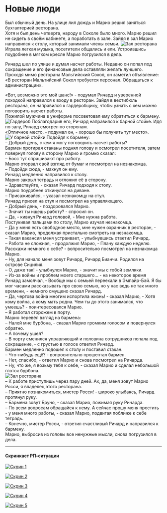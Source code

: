 # Новые люди
Был обычный день. На улице лил дождь и Марио решил заняться бухгалтерией ресторана.  
Хотя и был день четверга, народу в Соколе было много. Марио решил не сидеть в своём кабинете, а поработать в зале. Зайдя в зал Марио направился к столу, который занимали члены семьи.
![Зал ресторана](https://s4.wampi.ru/2017/08/27/rp1-2.jpg)
Играла легкая музыка, посетители общались и ели. Устроившись поудобнее в мягком кресле Марио погрузился в дела.  

Ричард шел по улице и думал насчет работы. Недавно он попал под сокращение и его финансовые дела оставляли желать лучшего. Проходя мимо ресторана Мальтийский Сокол, он заметил объявление:  
«В ресторан Мальтийский Сокол требуется персонал. Обращаться к администрации».  

«Вот, возможно это мой шанс!» - подумал Ричард и уверенной походкой направился к входу в ресторан. Зайдя в вестибюль ресторана, он направился к гардеробщику, чтобы узнать с кем можно поговорить насчет работы.  
Пожилой мужчина в униформе посоветовал ему обратиться к бармену.  
![Гардероб](https://s4.wampi.ru/2017/08/27/rp1-1.jpg)
Поблагодарив его, Ричард направился к барной стойке. Идя по залу, Ричард смотрел по сторонам.  
«Отличное место, - подумал он, - хорошо бы получить тут место».  
![У барной стойки](https://s4.wampi.ru/2017/08/27/rp1-3.jpg)
Подойдя к бармену:  
– Добрый день, с кем я могу поговорить насчет работы?  
Бармен протирая стаканы поднял голову и осмотрел посетителя, затем повернул голову в сторону Марио и громко сказал:  
– Босс тут спрашивают про работу.  
Марио оторвал свой взгляд от бумаг и посмотрел на незнакомца.  
– Подойди сюда, - махнул он ему.  
Ричард медленно направился к столу.  
Марио закрыл тетрадь и отложил её в сторону.  
– Здравствуйте, - сказал Ричард подходя к столу.  
Марио поудобнее откинулся на диване.  
– Присаживайся, - указал незнакомцу на стул.  
Ричард присел на стул и посмотрел на управляющего.  
– Добрый день, - поздоровался Марио.  
– Значит ты ищешь работу? - спросил он.  
– Да, - кивнул Ричард головой, - Мне нужна работа.  
Постукивая пальцами по столу, Марио изучал незнакомца.  
– Да у меня есть свободное место, мне нужен охранник в ресторан, - сказал Марио, продолжая пристально смотреть на незнакомца.  
– Такая вакансия меня устраивает, - улыбнувшись ответил Ричард.  
– Работа не сложная, - продолжил Марио, - Плачу каждую неделю. Расскажи немного о себе? - вопросительно посмотрел на незнакомца Марио.  
– Ну, для начало меня зовут Ричард, Ричард Бианчи. Родился на острове Сицилия.  
– О, даже так! - улыбнулся Марио, - значит мы с тобой земляки.  
– Из-за войны и проблем моего старшего... - на некоторое время Ричард замолчал, - Вообще мы с семьей переехали в Эмпайр-Бэй. Я бы мог часами рассказывать про свою семью, но у нас ведь не так много времени, - немного смущено сказал Ричард.  
– Да, чертова война многим испортила жизнь! - сказал Марио, - Хотя кому война, а кому мать родна. Чем ты до этого занимался, что умеешь? - поинтересовался Марио.  
– Я работал сторожем в порту.  
Марио перевёл взгляд на бармена:  
– Налей мне бурбона, - сказал Марио громким голосом и повернулся обратно.  
– А почему ушел?  
– В порту сменился управляющий и половина сотрудников попала под сокращение, - с грустью в голосе ответил Ричард.  
Бармен медленно подошел к столу и поставил стакан.  
– Что-нибудь ещё? - вопросительно прошептал бармен.  
– Нет, спасибо, - ответил Марио и снова посмотрел на Ричарда.  
– Ну, что же, я возьму тебя к себе, - сказал Марио и сделал небольшой глоток бурбона.  
![Зал ресторана](https://s4.wampi.ru/2017/08/27/rp1-4.jpg)  
– К работе приступишь через пару дней. Ах, да, меня зовут Марио Росси, я владелец этого ресторана.  
– Приятно познакомиться, мистер Росси! - широко улыбаясь, Ричард протянул руку.  
– Бармена зовут Бруно, - сказал Марио, пожимая руку Ричарда.  
– По всем вопросам обращайся к нему.  А сейчас прошу меня простить - у меня много работы, - сказал Марио, подвигая поближе к себе тетрадь.  
– Конечно, мистер Росси, - ответил счастливый Ричард и направился к бармену.  
Марио, выбросив из головы все ненужные мысли, снова погрузился в дела.  

---
#### Скринкаст РП-ситуации

[![Скрин 1](https://s4.wampi.ru/2017/08/27/rp1-5.jpg)](https://s4.wampi.ru/2017/08/27/rp1-5.jpg)

[![Скрин 2](https://s4.wampi.ru/2017/08/27/rp1-6.jpg)](https://s4.wampi.ru/2017/08/27/rp1-6.jpg)

[![Скрин 3](https://s4.wampi.ru/2017/08/27/rp1-7.jpg)](https://s4.wampi.ru/2017/08/27/rp1-7.jpg)

[![Скрин 4](https://s4.wampi.ru/2017/08/27/rp1-8.jpg)](https://s4.wampi.ru/2017/08/27/rp1-8.jpg)

[![Скрин 5](https://s4.wampi.ru/2017/08/27/rp1-9.jpg)](https://s4.wampi.ru/2017/08/27/rp1-9.jpg)
